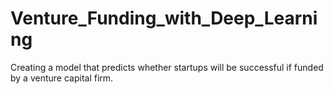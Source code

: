 # Venture_Funding_with_Deep_Learning
Creating a model that predicts whether startups will be successful if funded by a venture capital firm.
